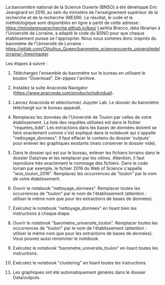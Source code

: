 La baroomètre national de la Science Ouverte (BNSO) a été développé Eric Jeangirard en 2019, au sein du ministère de l'enseignement supérieur de la recherche et de la recherche (MESRI). 
Le résultat, le code et la méthdologique sont disponibles en ligne à partit de cette adresse  : https://ministeresuprecherche.github.io/bso/ 
Laetitia Bracco, data librarian à l'Université de Lorraine, a adapté le code du BSNO pour que chaque établissement puisse se l'approprier.
Nous nous sommes donc inspirés du baromètre de l'Université de Lorraine : https://gitlab.com/Cthulhus_Queen/barometre_scienceouverte_universitedelorraine/-/tree/master

Les étapes à suivre : 

1) Téléchargez l'ensemble du baromètre sur le bureau en utilisant le bouton "Download". Dé-zippez l'archive.

2) Installez la suite Anaconda Navigator (https://www.anaconda.com/products/individual).

3) Lancez Anaconda et sélectionnez Jupyter Lab. Le dossier du baromètre téléchargé sur le bureau apparaît.

4) Remplacez les données de l'Université de Toulon par celles de votre établissement. 
La liste des requêtes utilisées est dans le fichier "requetes_bdd".
Les extractions dans les bases de données doivent se faire exactement comme c'est expliqué dans le notebook qui s'appelle "nettoyage_donnees".
Il faut effacer le contenu du dossier 'outputs' pour enlever les graphiques existants (mais conserver le dossier vide).

5) Dans le dossier qui est sur le bureau, enlever les fichiers lorrains dans le dossier Data/raw et les remplacer par les vôtres. 
Attention, il faut reproduire très exactement le nommage des fichiers. Dans le code lorrain par exemple, le fichier 2016 du Web of Science 
s'appelle "wos_toulon_2016". Remplacez les occurrences de "toulon" par le nom de votre établissement.

6) Ouvrir le notebook "nettoyage_donnees". Remplacer toutes les occurrences de "toulon" par le nom de l'établissement (attention : utiliser le même nom que pour les extractions de bases de données).

7) Exécutez le notebook "nettoyage_donnees" en lisant bien les instructions à chaque étape.

8) Ouvrir le notebook "barometre_universite_toulon". Remplacer toutes les occurrences de "toulon" par le nom de l'établissement (attention : utiliser le même nom que pour les extractions de bases de données). Vous pouvez aussi renommer le notebook.

7) Exécutez le notebook "barometre_universite_toulon" en lisant toutes les instructions.

8) Exécutez le notebook "clustering" en lisant toutes les instructions.

9) Les graphiques ont été automatiquement générés dans le dossier Data/outputs.